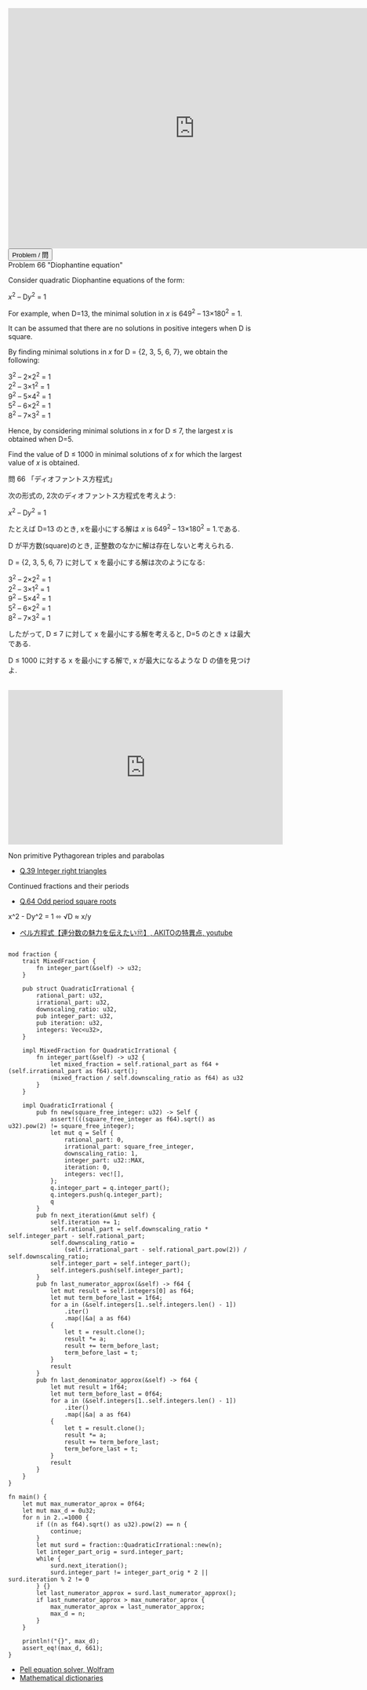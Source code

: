 <html><iframe src="https://docs.google.com/presentation/d/e/2PACX-1vTtF6NNz0v-jFf_32wdhUXTi-O1dempZkLGqageUcI4aWk6Bz1WJY03tMtmQmce3LrNAu6h-rcsEX-Q/embed?start=false&loop=false&delayms=60000" frameborder="0" width="760" height="490" allowfullscreen="true" mozallowfullscreen="true" webkitallowfullscreen="true"></iframe></html>

<html>
<button class="accordion" onclick="toggle('the-accordion');">Problem / 問</button>
<div id="the-accordion" class="panel w3-hide">
Problem 66 "Diophantine equation"

<p>Consider quadratic Diophantine equations of the form:</p>
<p class="margin_left"><i>x</i><sup>2</sup> – D<i>y</i><sup>2</sup> = 1</p>
<p>For example, when D=13, the minimal solution in <i>x</i> is 649<sup>2</sup> – 13×180<sup>2</sup> = 1.</p>
<p>It can be assumed that there are no solutions in positive integers when D is square.</p>
<p>By finding minimal solutions in <i>x</i> for D = {2, 3, 5, 6, 7}, we obtain the following:</p>
<p class="margin_left">3<sup>2</sup> – 2×2<sup>2</sup> = 1<br />
2<sup>2</sup> – 3×1<sup>2</sup> = 1<br /><span class="red strong">9</span><sup>2</sup> – 5×4<sup>2</sup> = 1<br />
5<sup>2</sup> – 6×2<sup>2</sup> = 1<br />
8<sup>2</sup> – 7×3<sup>2</sup> = 1</p>
<p>Hence, by considering minimal solutions in <i>x</i> for D ≤ 7, the largest <i>x</i> is obtained when D=5.</p>
<p>Find the value of D ≤ 1000 in minimal solutions of <i>x</i> for which the largest value of <i>x</i> is obtained.</p>



問 66 「ディオファントス方程式」


次の形式の, 2次のディオファントス方程式を考えよう:

<p class="margin_left"><i>x</i><sup>2</sup> – D<i>y</i><sup>2</sup> = 1</p>

たとえば D=13 のとき, xを最小にする解は <i>x</i> is 649<sup>2</sup> – 13×180<sup>2</sup> = 1.である.

D が平方数(square)のとき, 正整数のなかに解は存在しないと考えられる.

D = {2, 3, 5, 6, 7} に対して x を最小にする解は次のようになる:

<p class="margin_left">3<sup>2</sup> – 2×2<sup>2</sup> = 1<br />
2<sup>2</sup> – 3×1<sup>2</sup> = 1<br /><span class="red strong">9</span><sup>2</sup> – 5×4<sup>2</sup> = 1<br />
5<sup>2</sup> – 6×2<sup>2</sup> = 1<br />
8<sup>2</sup> – 7×3<sup>2</sup> = 1</p>

したがって, D ≤ 7 に対して x を最小にする解を考えると, D=5 のとき x は最大である.

D ≤ 1000 に対する x を最小にする解で, x が最大になるような D の値を見つけよ.
</div>
</html>

<html><center><br><iframe width="560" height="315" src="https://www.youtube.com/embed/QJYmyhnaaek" title="YouTube video player" frameborder="0" allow="accelerometer; autoplay; clipboard-write; encrypted-media; gyroscope; picture-in-picture" allowfullscreen></iframe></center></html>

Non primitive Pythagorean triples and parabolas

- [Q.39 Integer right triangles](./e39.md)

Continued fractions and their periods

- [Q.64 Odd period square roots](./e64.md)

x^2 - Dy^2 = 1 ⬄ √D ≈ x/y 

- [ペル方程式【連分数の魅力を伝えたい⑰】, AKITOの特異点, youtube](https://www.youtube.com/watch?v=jYeSbuw8K00)

```rust,editable

mod fraction {
    trait MixedFraction {
        fn integer_part(&self) -> u32;
    }

    pub struct QuadraticIrrational {
        rational_part: u32,
        irrational_part: u32,
        downscaling_ratio: u32,
        pub integer_part: u32,
        pub iteration: u32,
        integers: Vec<u32>,
    }

    impl MixedFraction for QuadraticIrrational {
        fn integer_part(&self) -> u32 {
            let mixed_fraction = self.rational_part as f64 + (self.irrational_part as f64).sqrt();
            (mixed_fraction / self.downscaling_ratio as f64) as u32
        }
    }

    impl QuadraticIrrational {
        pub fn new(square_free_integer: u32) -> Self {
            assert!(((square_free_integer as f64).sqrt() as u32).pow(2) != square_free_integer);
            let mut q = Self {
                rational_part: 0,
                irrational_part: square_free_integer,
                downscaling_ratio: 1,
                integer_part: u32::MAX,
                iteration: 0,
                integers: vec![],
            };
            q.integer_part = q.integer_part();
            q.integers.push(q.integer_part);
            q
        }
        pub fn next_iteration(&mut self) {
            self.iteration += 1;
            self.rational_part = self.downscaling_ratio * self.integer_part - self.rational_part;
            self.downscaling_ratio =
                (self.irrational_part - self.rational_part.pow(2)) / self.downscaling_ratio;
            self.integer_part = self.integer_part();
            self.integers.push(self.integer_part);
        }
        pub fn last_numerator_approx(&self) -> f64 {
            let mut result = self.integers[0] as f64;
            let mut term_before_last = 1f64;
            for a in (&self.integers[1..self.integers.len() - 1])
                .iter()
                .map(|&a| a as f64)
            {
                let t = result.clone();
                result *= a;
                result += term_before_last;
                term_before_last = t;
            }
            result
        }
        pub fn last_denominator_approx(&self) -> f64 {
            let mut result = 1f64;
            let mut term_before_last = 0f64;
            for a in (&self.integers[1..self.integers.len() - 1])
                .iter()
                .map(|&a| a as f64)
            {
                let t = result.clone();
                result *= a;
                result += term_before_last;
                term_before_last = t;
            }
            result
        }
    }
}

fn main() {
    let mut max_numerator_aprox = 0f64;
    let mut max_d = 0u32;
    for n in 2..=1000 {
        if ((n as f64).sqrt() as u32).pow(2) == n {
            continue;
        }
        let mut surd = fraction::QuadraticIrrational::new(n);
        let integer_part_orig = surd.integer_part;
        while {
            surd.next_iteration();
            surd.integer_part != integer_part_orig * 2 || surd.iteration % 2 != 0
        } {}
        let last_numerator_approx = surd.last_numerator_approx();
        if last_numerator_approx > max_numerator_aprox {
            max_numerator_aprox = last_numerator_approx;
            max_d = n;
        }
    }
    
    println!("{}", max_d);
    assert_eq!(max_d, 661);
}
```

- [Pell equation solver, Wolfram](https://www.wolframalpha.com/widgets/view.jsp?id=fce23d652d7daf349cdbef6bda6d6c3f)
- [Mathematical dictionaries](introduction.html#mathematics)
